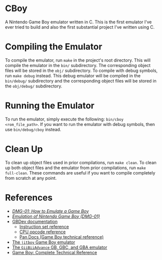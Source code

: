 # CBoy
A Nintendo Game Boy emulator written in C.
This is the first emulator I've ever tried to build and
also the first substantial project I've written using C.

# Compiling the Emulator
To compile the emulator, run `make` in the project's root directory.
This will compile the emulator in the `bin/` subdirectory. The
corresponding object files will be stored in the `obj/` subdirectory.
To compile with debug symbols, run `make debug` instead. This debug
emulator will be compiled in the `bin/debug/` subdirectory and the
corresponding object files will be stored in the `obj/debug/`
subdirectory.

# Running the Emulator
To run the emulator, simply execute the following: `bin/cboy <rom_file_path>`.
If you want to run the emulator with debug symbols, then use `bin/debug/cboy`
instead.

# Clean Up
To clean up object files used in prior compilations, run `make clean`.
To clean up both object files and the emulator from prior compilations,
run `make full-clean`. These commands are useful if you want to compile
completely from scratch at any point.

# References
* [*DMG-01: How to Emulate a Game Boy*](https://rylev.github.io/DMG-01/public/book/)
* [*Emulation of Nintendo Game Boy (DMG-01)*](https://raw.githubusercontent.com/Baekalfen/PyBoy/master/PyBoy.pdf)
* [GBDev documentation](https://github.com/gbdev/awesome-gbdev)
    * [Instruction set reference](https://gbdev.io/gb-opcodes/optables/)
    * [CPU opcode reference](https://rgbds.gbdev.io/docs/v0.4.2/gbz80.7)
    * [Pan Docs (Game Boy technical reference)](https://gbdev.io/pandocs/)
* [The `jitboy` Game Boy emulator](https://github.com/sysprog21/jitboy)
* [The `GiiBiiAdvance` GB, GBC, and GBA emulator](https://github.com/AntonioND/giibiiadvance)
* [Game Boy: Complete Technical Reference](https://gekkio.fi/files/gb-docs/gbctr.pdf)
